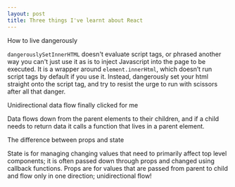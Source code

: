 ```yaml
---
layout: post
title: Three things I've learnt about React
---
```


How to live dangerously

`dangerouslySetInnerHTML` doesn't evaluate script tags, or phrased another way you can't just use it as is to inject Javascript into the page to be executed. It is a wrapper around `element.innerHtml`,  which doesn’t run script tags by default if you use it. Instead, dangerously set your html straight onto the script tag, and try to resist the urge to run with scissors after all that danger.

Unidirectional data flow finally clicked for me

Data flows down from the parent elements to their children, and if a child needs to return data it calls a function that lives in a parent element. 

The difference between props and state

State is for managing changing values that need to primarily affect top level components; it is often passed down through props and changed using callback functions. Props are for values that are passed from parent to child and flow only in one direction; unidirectional flow!

